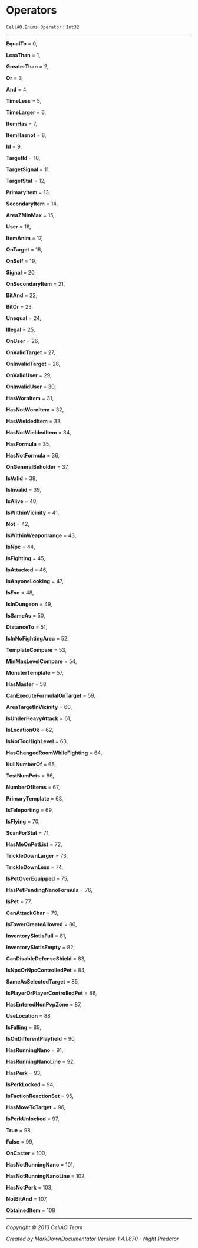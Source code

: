 # Operators #
`CellAO.Enums.Operator`   : `Int32`  

----------


**EqualTo** = 0,

**LessThan** = 1,

**GreaterThan** = 2,

**Or** = 3,

**And** = 4,

**TimeLess** = 5,

**TimeLarger** = 6,

**ItemHas** = 7,

**ItemHasnot** = 8,

**Id** = 9,

**TargetId** = 10,

**TargetSignal** = 11,

**TargetStat** = 12,

**PrimaryItem** = 13,

**SecondaryItem** = 14,

**AreaZMinMax** = 15,

**User** = 16,

**ItemAnim** = 17,

**OnTarget** = 18,

**OnSelf** = 19,

**Signal** = 20,

**OnSecondaryItem** = 21,

**BitAnd** = 22,

**BitOr** = 23,

**Unequal** = 24,

**Illegal** = 25,

**OnUser** = 26,

**OnValidTarget** = 27,

**OnInvalidTarget** = 28,

**OnValidUser** = 29,

**OnInvalidUser** = 30,

**HasWornItem** = 31,

**HasNotWornItem** = 32,

**HasWieldedItem** = 33,

**HasNotWieldedItem** = 34,

**HasFormula** = 35,

**HasNotFormula** = 36,

**OnGeneralBeholder** = 37,

**IsValid** = 38,

**IsInvalid** = 39,

**IsAlive** = 40,

**IsWithinVicinity** = 41,

**Not** = 42,

**IsWithinWeaponrange** = 43,

**IsNpc** = 44,

**IsFighting** = 45,

**IsAttacked** = 46,

**IsAnyoneLooking** = 47,

**IsFoe** = 48,

**IsInDungeon** = 49,

**IsSameAs** = 50,

**DistanceTo** = 51,

**IsInNoFightingArea** = 52,

**TemplateCompare** = 53,

**MinMaxLevelCompare** = 54,

**MonsterTemplate** = 57,

**HasMaster** = 58,

**CanExecuteFormulaIOnTarget** = 59,

**AreaTargetInVicinity** = 60,

**IsUnderHeavyAttack** = 61,

**IsLocationOk** = 62,

**IsNotTooHighLevel** = 63,

**HasChangedRoomWhileFighting** = 64,

**KullNumberOf** = 65,

**TestNumPets** = 66,

**NumberOfItems** = 67,

**PrimaryTemplate** = 68,

**IsTeleporting** = 69,

**IsFlying** = 70,

**ScanForStat** = 71,

**HasMeOnPetList** = 72,

**TrickleDownLarger** = 73,

**TrickleDownLess** = 74,

**IsPetOverEquipped** = 75,

**HasPetPendingNanoFormula** = 76,

**IsPet** = 77,

**CanAttackChar** = 79,

**IsTowerCreateAllowed** = 80,

**InventorySlotIsFull** = 81,

**InventorySlotIsEmpty** = 82,

**CanDisableDefenseShield** = 83,

**IsNpcOrNpcControlledPet** = 84,

**SameAsSelectedTarget** = 85,

**IsPlayerOrPlayerControlledPet** = 86,

**HasEnteredNonPvpZone** = 87,

**UseLocation** = 88,

**IsFalling** = 89,

**IsOnDifferentPlayfield** = 90,

**HasRunningNano** = 91,

**HasRunningNanoLine** = 92,

**HasPerk** = 93,

**IsPerkLocked** = 94,

**IsFactionReactionSet** = 95,

**HasMoveToTarget** = 96,

**IsPerkUnlocked** = 97,

**True** = 98,

**False** = 99,

**OnCaster** = 100,

**HasNotRunningNano** = 101,

**HasNotRunningNanoLine** = 102,

**HasNotPerk** = 103,

**NotBitAnd** = 107,

**ObtainedItem** = 108


----------

*Copyright © 2013 CellAO Team*

*Created by MarkDownDocumentator Version 1.4.1.870 - Night Predator*


